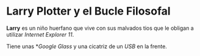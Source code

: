 
# Larry Plotter y el Bucle Filosofal

**Larry** es un niño huerfano que vive con sus malvados tios que le obligan a utilizar *Internet 
Explorer 11*. 

Tiene unas **Google Glass* y una cicatriz de un *USB* en la frente.


